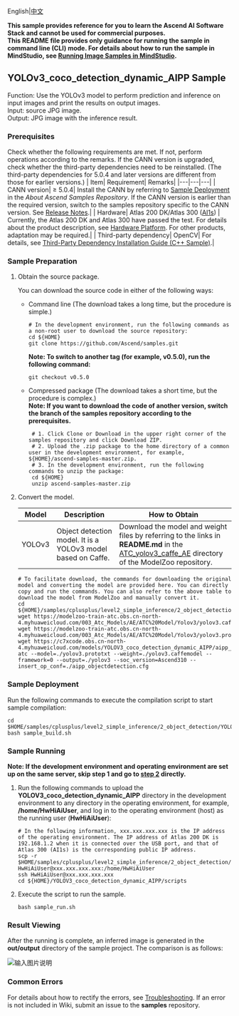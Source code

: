 English|[中文](README_CN.md)

**This sample provides reference for you to learn the Ascend AI Software Stack and cannot be used for commercial purposes.**   
**This README file provides only guidance for running the sample in command line (CLI) mode. For details about how to run the sample in MindStudio, see [Running Image Samples in MindStudio](https://github.com/Ascend/samples/wikis/Mindstudio%E8%BF%90%E8%A1%8C%E5%9B%BE%E7%89%87%E6%A0%B7%E4%BE%8B?sort_id=3164874).**

## YOLOv3_coco_detection_dynamic_AIPP Sample
Function: Use the YOLOv3 model to perform prediction and inference on input images and print the results on output images.   
Input: source JPG image.    
Output: JPG image with the inference result.   

### Prerequisites
Check whether the following requirements are met. If not, perform operations according to the remarks. If the CANN version is upgraded, check whether the third-party dependencies need to be reinstalled. (The third-party dependencies for 5.0.4 and later versions are different from those for earlier versions.)
| Item| Requirement| Remarks|
|---|---|---|
| CANN version| ≥ 5.0.4| Install the CANN by referring to [Sample Deployment](https://github.com/Ascend/samples#%E5%AE%89%E8%A3%85) in the *About Ascend Samples Repository*. If the CANN version is earlier than the required version, switch to the samples repository specific to the CANN version. See [Release Notes](https://github.com/Ascend/samples/blob/master/README.md).|
| Hardware| Atlas 200 DK/Atlas 300 ([AI1s](https://support.huaweicloud.com/en-us/productdesc-ecs/ecs_01_0047.html#ecs_01_0047__section78423209366)) | Currently, the Atlas 200 DK and Atlas 300 have passed the test. For details about the product description, see [Hardware Platform](https://ascend.huawei.com/en/#/hardware/product). For other products, adaptation may be required.|
| Third-party dependency| OpenCV| For details, see [Third-Party Dependency Installation Guide (C++ Sample)](../../../environment).|

### Sample Preparation

1. Obtain the source package.

   You can download the source code in either of the following ways:  
    - Command line (The download takes a long time, but the procedure is simple.)
       ```    
       # In the development environment, run the following commands as a non-root user to download the source repository:   
       cd ${HOME}     
       git clone https://github.com/Ascend/samples.git
       ```
       **Note: To switch to another tag (for example, v0.5.0), run the following command:**
       ```
       git checkout v0.5.0
       ```   
    - Compressed package (The download takes a short time, but the procedure is complex.)  
       **Note: If you want to download the code of another version, switch the branch of the samples repository according to the prerequisites.**  
       ``` 
        # 1. Click Clone or Download in the upper right corner of the samples repository and click Download ZIP.   
        # 2. Upload the .zip package to the home directory of a common user in the development environment, for example, ${HOME}/ascend-samples-master.zip.    
        # 3. In the development environment, run the following commands to unzip the package:    
        cd ${HOME}    
        unzip ascend-samples-master.zip
        ```

2. Convert the model. 

   | **Model**| **Description**                           | **How to Obtain**                                            |
   | ------------ | --------------------------------------- | ------------------------------------------------------------ |
   | YOLOv3      | Object detection model. It is a YOLOv3 model based on Caffe.| Download the model and weight files by referring to the links in **README.md** in the [ATC_yolov3_caffe_AE](https://github.com/Ascend/ModelZoo-TensorFlow/tree/master/TensorFlow/contrib/cv/yolov3/ATC_yolov3_caffe_AE) directory of the ModelZoo repository.|

   ```
   # To facilitate download, the commands for downloading the original model and converting the model are provided here. You can directly copy and run the commands. You can also refer to the above table to download the model from ModelZoo and manually convert it.    
   cd ${HOME}/samples/cplusplus/level2_simple_inference/2_object_detection/YOLOV3_coco_detection_dynamic_AIPP/model/    
   wget https://modelzoo-train-atc.obs.cn-north-4.myhuaweicloud.com/003_Atc_Models/AE/ATC%20Model/Yolov3/yolov3.caffemodel
   wget https://modelzoo-train-atc.obs.cn-north-4.myhuaweicloud.com/003_Atc_Models/AE/ATC%20Model/Yolov3/yolov3.prototxt
   wget https://c7xcode.obs.cn-north-4.myhuaweicloud.com/models/YOLOV3_coco_detection_dynamic_AIPP/aipp_objectdetection.cfg
   atc --model=./yolov3.prototxt --weight=./yolov3.caffemodel --framework=0 --output=./yolov3 --soc_version=Ascend310 --insert_op_conf=./aipp_objectdetection.cfg
   ```

### Sample Deployment

Run the following commands to execute the compilation script to start sample compilation:

```
cd $HOME/samples/cplusplus/level2_simple_inference/2_object_detection/YOLOV3_coco_detection_dynamic_AIPP/scripts    
bash sample_build.sh
```

### Sample Running

**Note: If the development environment and operating environment are set up on the same server, skip step 1 and go to [step 2](#step_2) directly.**  

1. Run the following commands to upload the **YOLOV3_coco_detection_dynamic_AIPP** directory in the development environment to any directory in the operating environment, for example, **/home/HwHiAiUser**, and log in to the operating environment (host) as the running user (**HwHiAiUser**):

   ```
   # In the following information, xxx.xxx.xxx.xxx is the IP address of the operating environment. The IP address of Atlas 200 DK is 192.168.1.2 when it is connected over the USB port, and that of Atlas 300 (AI1s) is the corresponding public IP address.
   scp -r $HOME/samples/cplusplus/level2_simple_inference/2_object_detection/YOLOV3_coco_detection_dynamic_AIPP HwHiAiUser@xxx.xxx.xxx.xxx:/home/HwHiAiUser
   ssh HwHiAiUser@xxx.xxx.xxx.xxx     
   cd ${HOME}/YOLOV3_coco_detection_dynamic_AIPP/scripts
   ```

2. <a name="step_2"></a>Execute the script to run the sample.   

   ```
   bash sample_run.sh
   ```


### Result Viewing
After the running is complete, an inferred image is generated in the **out/output** directory of the sample project. The comparison is as follows:

![输入图片说明](https://images.gitee.com/uploads/images/2021/1027/161900_54ca117a_7647177.png "image-20211027145049756.png")


### Common Errors
For details about how to rectify the errors, see [Troubleshooting](https://github.com/Ascend/samples/wikis/%E5%B8%B8%E8%A7%81%E9%97%AE%E9%A2%98%E5%AE%9A%E4%BD%8D/%E4%BB%8B%E7%BB%8D). If an error is not included in Wiki, submit an issue to the **samples** repository.
